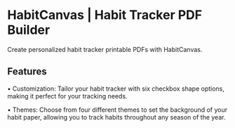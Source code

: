 # HabitCanvas | Habit Tracker PDF Builder

Create personalized habit tracker printable PDFs with HabitCanvas.

## Features

•	Customization: Tailor your habit tracker with six checkbox shape options, making it perfect for your tracking needs.

•	Themes: Choose from four different themes to set the background of your habit paper, allowing you to track habits throughout any season of the year.